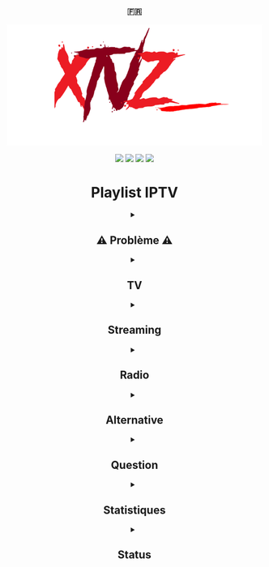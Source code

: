 <div align="center">
  <h3>🇫🇷</h3>
  <a href="https://www.clictune.com/jt10"><img src="Images/Logo.png" /></a>

  <a href="https://www.clictune.com/jsfQ"><img src="https://img.shields.io/github/stars/LeBazarDeBryan/XTVZ_?color=ff0000&style=for-the-badge&label=%C3%89toile" /></a>
  <a href="https://www.clictune.com/jsfR"><img src="https://img.shields.io/github/forks/LeBazarDeBryan/XTVZ_?color=ff0000&style=for-the-badge&label=Fork" /></a>
  <a href="https://www.clictune.com/jsfS"><img src="https://img.shields.io/github/watchers/LeBazarDeBryan/XTVZ_?color=ff0000&style=for-the-badge&label=Watchers" /></a>
  <a href="https://www.clictune.com/jsfT"><img src="https://img.shields.io/github/issues/LeBazarDeBryan/XTVZ_?color=ff0000&style=for-the-badge&label=Issues" /></a>

<h1>Playlist IPTV</h1>

<details><summary><h2>⚠️ Problème ⚠️</h2></summary>
  <p>Les chaînes de la playlist <a href="https://www.clictune.com/jsfW">TNT</a> ne marchent plus! Cela vient du fournisseur et non de moi. (Voir <a href="https://github.com/LeBazarDeBryan/XTVZ_/issues/3">#3</a>.) Je vous recommande d'utiliser la playlist <a href="https://www.clictune.com/jsfX">Officiel.m3u</a> (XTVZ_) jusqu'à que ce problème soit réparé. Merci de votre compréhension.</p></details>


<details><summary><h2>TV</h2></summary>
  <p>
    <a href="https://www.clictune.com/jsfW"><img height="100" width="100" src="Images/TNT.png" /></a><a href="https://www.clictune.com/jsfV"><img height="100" width="100" src="Images/XMLTV.png" /></a>
    <p>Chaînes qu'on retrouve la plupart du temps sur Internet mais plus souvent par satelite.</p>
  </p></details>

<details><summary><h2>Streaming</h2></summary>
  <a href="https://www.clictune.com/jsfX"><img height="100" width="100" src="Images/XTVZ_.png" /></a><a href="https://www.clictune.com/jsh5"><img height="100" width="100" src="Images/XMLTV.png" /></a>

  <a href="https://www.clictune.com/jsfY"><img height="100" width="100" src="Images/Unknown.png" /></a><a href="https://www.clictune.com/jsh5"><img height="100" width="100" src="Images/XMLTV.png" /></a>
  
  <a href="https://www.clictune.com/jshe"><img height="100" width="100" src="Images/iptv-org.png" /></a><a href="https://www.clictune.com/jsh7"><img height="100" width="100" src="Images/XMLTV.png" /></a>
  
  <a href="https://www.clictune.com/jsh8"><img height="100" width="100" src="Images/K-Net.png" /></a><a href="https://www.clictune.com/jsh9"><img height="100" width="100" src="Images/K-Net%20API.png" /></a><a href="https://www.clictune.com/jsha"><img height="100" width="100" src="Images/XMLTV.png" /></a>
  
  <a href="https://www.clictune.com/jsg1"><img height="100" width="100" src="Images/All.png" /></a><a href="https://www.clictune.com/jsh5"><img height="100" width="100" src="Images/XMLTV.png" /></a>
  
  <a href="https://www.clictune.com/jsgJ"><img height="100" width="100" src="Images/Pluto%20TV.png" /></a><a href="https://i.mjh.nz/PlutoTV/fr.xml"><img height="100" width="100" src="Images/XMLTV.png" /></a>
  
  <a href="https://www.clictune.com/jsgK"><img height="100" width="100" src="Images/Samsung%20TV%20Plus.png?raw=true" /></a><a href="https://i.mjh.nz/SamsungTVPlus/fr.xml"><img height="100" width="100" src="Images/XMLTV.png" /></a>
  
  <a href="https://www.clictune.com/jshf"><img height="100" width="100" src="Images/euronews.png" /></a><a href="https://www.clictune.com/jsh5"><img height="100" width="100" src="Images/XMLTV.png" /></a>
  
  <a href="https://www.clictune.com/jshg"><img height="100" width="100" src="Images/Rakuten.png" /></a><a href="https://www.clictune.com/jsh7"><img height="100" width="100" src="Images/XMLTV.png" /></a>
  
  <a href="https://www.clictune.com/jshh"><img height="100" width="100" src="Images/Fashion%20TV.png" /></a><a href="https://www.clictune.com/jsh5"><img height="100" width="100" src="Images/XMLTV.png" /></a>
  
  <a href="https://www.clictune.com/jshi"><img height="100" width="100" src="Images/France%2024.png" /></a><a href="https://www.clictune.com/jsh5"><img height="100" width="100" src="Images/XMLTV.png" /></a>
  
  <a href="https://www.clictune.com/jshk"><img height="100" width="100" src="Images/Groupe%20Canal+.png" /></a><a href="https://www.clictune.com/jsh7"><img height="100" width="100" src="Images/XMLTV.png" /></a>
  
  <a href="https://www.clictune.com/jshl"><img height="100" width="100" src="Images/Groupe%20M6.png" /></a><a href="https://www.clictune.com/jsh7"><img height="100" width="100" src="Images/XMLTV.png" /></a>
  
  <a href="https://www.clictune.com/jshn"><img height="100" width="100" src="Images/Groupe%20Persiana.png" /></a><a href="https://www.clictune.com/jsh5"><img height="100" width="100" src="Images/XMLTV.png" /></a>
  
  <a href="https://www.clictune.com/jsg2"><img height="100" width="100" src="Images/Stream4free.png" /></a><a href="https://www.clictune.com/jsh5"><img height="100" width="100" src="Images/XMLTV.png" /></a>
  
  <a href="https://www.clictune.com/jx7R"><img height="100" width="100" src="Images/BFM%20TV.png" /></a><a href="https://www.clictune.com/jsh5"><img height="100" width="100" src="Images/XMLTV.png" /></a>
<p>Chaînes qu'on retrouve sur des sites de streaming ou autre.</p></details>

<details><summary><h2>Radio</h2></summary>
  <a href="https://www.clictune.com/jshq"><img height="100" width="100" src="Images/Radio.png" /></a>
<p>Station Radio qu'on peut trouver en ligne, FM ou MHz.</p></details>

<details><summary><h2>Alternative</h2></summary>

| Playlist | Alternative | Source |
|----------|-------------|--------|
| <a href="https://www.clictune.com/jsfW">TNT</a> | <a href="https://www.clictune.com/jsgE">6play</a>, <a href="https://www.clictune.com/jsgF">France TV</a>, <a href="https://www.clictune.com/jsgH">MYTF1</a>, <a href="https://www.clictune.com/jsgI">Molotov</a> | Site Officiel |
| <a href="https://www.clictune.com/jsgJ">Pluto TV</a> | <a href="https://www.clictune.com/jsgT">Pluto TV</a> | Site Officiel |
| <a href="https://www.clictune.com/jsgK">Samsung TV Plus</a> | <a href="https://www.clictune.com/jsgU">Samsung TV Plus</a> | Site Officiel |
| <a href="https://www.clictune.com/jsgL">euronews</a> | <a href="https://www.clictune.com/jsgV">euronews</a> | YouTube |
| <a href="https://www.clictune.com/jsgM">Rakuten</a> | <a href="https://www.clictune.com/jsgW">Rakuten TV</a> | Site Officiel |
| <a href="https://www.clictune.com/jsgN">FashionTV</a> | <a href="https://www.clictune.com/jsgX">FashionTV+</a> | Site Officiel |
| <a href="https://www.clictune.com/jsgQ">France 24</a> | <a href="https://www.clictune.com/jsgY">France 24</a> | YouTube |
| <a href="https://www.clictune.com/jsgR">Canal+</a> | <a href="https://www.clictune.com/jsgZ">Canal+</a> | Site Officiel |
| <a href="https://www.clictune.com/jsgR">M6</a> | <a href="https://www.clictune.com/jsgE">6play</a> | Site Officiel |
| <a href="https://www.clictune.com/jsgS">Persiana</a> | <a href="https://www.clictune.com/jsh3">Persiana Media Group</a> | Site Officiel |
| <a href="https://www.clictune.com/jsg2">Stream4free</a> | <a href="https://www.clictune.com/jsh4">Stream4free</a> | Site Officiel |
| <a href="https://www.clictune.com/jx7R">BFM TV</a> | <a href="https://www.clictune.com/jJ8B">BFM TV</a> | Site Officiel |

<p>Si les playlists que vous utilisez ne marchent pas voici des alternatives pour les remplacer.</p></details>

<details><summary><h2>Question</h2></summary>
  <h3>C'est quoi <a href="https://www.clictune.com/jsg1">ALL</a> ?</h3>
  <p><a href="https://www.clictune.com/jsg1">ALL</a> est une playlist de toute les chaînes gratuite et payante.</p></details>

<details><summary><h2>Statistiques</h2></summary>
 <a href="https://www.clictune.com/jKny"><img src="https://api.star-history.com/svg?repos=LeBazarDeBryan/XTVZ_&type=Timeline&theme=dark" /></a>
</a></details>

<details><summary><h2>Status</h2></summary>
  
  | Stream | Badge |
  |--------|-------|
  |  TF1   | <a href="https://www.clictune.com/jKo4"><img src="https://github.com/LeBazarDeBryan/XTVZ_/actions/workflows/TF1.yml/badge.svg" /></a> |
  | France 2 | <a href="https://www.clictune.com/jKnW"><img src="https://github.com/LeBazarDeBryan/XTVZ_/actions/workflows/France_2.yml/badge.svg" /></a> |
  | France 3 | <a href="https://www.clictune.com/jKnX"><img src="https://github.com/LeBazarDeBryan/XTVZ_/actions/workflows/France_3.yml/badge.svg" /></a> |
  | France 5 | <a href="https://www.clictune.com/jKnY"><img src="https://github.com/LeBazarDeBryan/XTVZ_/actions/workflows/France_5.yml/badge.svg" /></a> |
  | France 4 | <a href="https://www.clictune.com/jKnZ"><img src="https://github.com/LeBazarDeBryan/XTVZ_/actions/workflows/France_4.yml/badge.svg" /></a> |
  |  LCI   | <a href="https://www.clictune.com/jKnB"><img src="https://github.com/LeBazarDeBryan/XTVZ_/actions/workflows/LCI.yml/badge.svg" /></a> |
</details>
  
</div>
